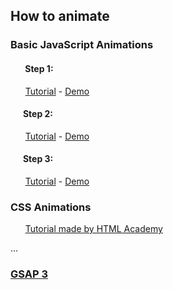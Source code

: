 ## How to animate

### Basic JavaScript Animations

#### &nbsp;&nbsp;&nbsp;&nbsp;&nbsp;&nbsp; Step 1:
&nbsp;&nbsp;&nbsp;&nbsp;&nbsp;&nbsp;[Tutorial](https://youtu.be/zBRqnSiq_VM) - [Demo](https://kovalenkoiryna15.github.io/how-to-animate/step1/)

#### &nbsp;&nbsp;&nbsp;&nbsp;&nbsp;&nbsp;Step 2:
&nbsp;&nbsp;&nbsp;&nbsp;&nbsp;&nbsp;[Tutorial](https://learn.javascript.ru/js-animation) - [Demo](https://kovalenkoiryna15.github.io/how-to-animate/step2/)

#### &nbsp;&nbsp;&nbsp;&nbsp;&nbsp;&nbsp;Step 3:
&nbsp;&nbsp;&nbsp;&nbsp;&nbsp;&nbsp;[Tutorial](https://developer.mozilla.org/en-US/docs/Web/API/window/requestAnimationFrame) - [Demo](https://kovalenkoiryna15.github.io/how-to-animate/step3/)

### CSS Animations
&nbsp;&nbsp;&nbsp;&nbsp;&nbsp;&nbsp;[Tutorial made by HTML Academy](https://css-animations.io/)

...

### [GSAP 3](https://www.creativecodingclub.com/courses/FreeGSAP3Express?ref=44f484)

